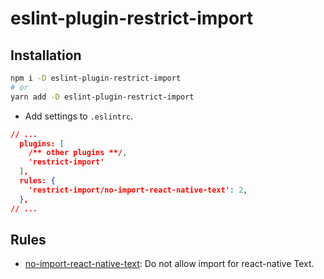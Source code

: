 # eslint-plugin-restrict-import

## Installation

```bash
npm i -D eslint-plugin-restrict-import
# or
yarn add -D eslint-plugin-restrict-import
```

- Add settings to `.eslintrc`.

```json
// ...
  plugins: [
    /** other plugins **/,
    'restrict-import'
  ],
  rules: {
    'restrict-import/no-import-react-native-text': 2,
  },
// ...
```

## Rules

- [no-import-react-native-text](docs/rules/no-import-react-native-text.md): Do not allow import for react-native Text.
